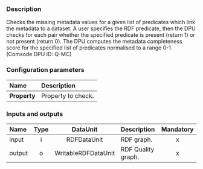 ### Description

Checks the missing metadata values for a given list of predicates which link the metadata to a dataset. A user specifies the RDF predicate, then the DPU checks for each pair whether the specified predicate is present (return 1) or not present (return 0). The DPU computes the metadata completeness score for the specified list of predicates normalised to a range 0-1. (Comsode DPU ID: Q-MC)

### Configuration parameters

| Name | Description |
|:----|:----|
|**Property** | Property to check.|

### Inputs and outputs

|Name |Type | DataUnit | Description | Mandatory |
|:--------|:------:|:------:|:-------------|:---------------------:|
|input |i |RDFDataUnit |RDF graph. |x|
|output |o |WritableRDFDataUnit |RDF Quality graph. |x|
